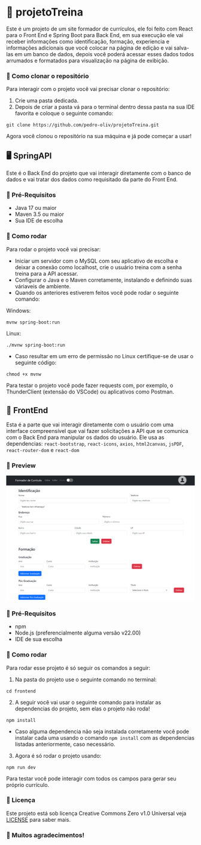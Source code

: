 # 📝 projetoTreina

Este é um projeto de um site formador de currículos, ele foi feito com React para o Front End e Spring Boot para Back End, em sua execução ele vai receber informações como identificação, formação, experiencia e informações adicionais que você colocar na página de edição e vai salva-las em um banco de dados, depois você poderá acessar esses dados todos arrumados e formatados para visualização na página de exibição.

### 📂 Como clonar o repositório

Para interagir com o projeto você vai precisar clonar o repositório:

1. Crie uma pasta dedicada.
2. Depois de criar a pasta vá para o terminal dentro dessa pasta na sua IDE favorita e coloque o seguinte comando:

```
git clone https://github.com/pedro-oliv/projetoTreina.git
```

Agora você clonou o repositório na sua máquina e já pode começar a usar!

## 🖥️ SpringAPI

Este é o Back End do projeto que vai interagir diretamente com o banco de dados e vai tratar dos dados como requisitado da parte do Front End.

### 🔧 Pré-Requisitos

- Java 17 ou maior
- Maven 3.5 ou maior
- Sua IDE de escolha
  
### 🚀 Como rodar
Para rodar o projeto você vai precisar:

- Iniciar um servidor com o MySQL com seu aplicativo de escolha e deixar a conexão como localhost, crie o usuário treina com a senha treina para a API acessar.
- Configurar o Java e o Maven corretamente, instalando e definindo suas váriaveis de ambiente.
- Quando os anteriores estiverem feitos você pode rodar o seguinte comando:

Windows:
```
mvnw spring-boot:run
```
Linux:
```
./mvnw spring-boot:run
```
- Caso resultar em um erro de permissão no Linux certifique-se de usar o seguinte código:
```
chmod +x mvnw
```
Para testar o projeto você pode fazer requests com, por exemplo, o ThunderClient (extensão do VSCode) ou aplicativos como Postman.

## 🎨 FrontEnd

Esta é a parte que vai interagir diretamente com o usuário com uma interface compreensível que vai fazer solicitações a API que se comunica com o Back End para manipular os dados do usuário. Ele usa as dependencias: `react-bootstrap`, `react-icons`, `axios`, `html2canvas`, `jsPDF`, `react-router-dom` e `react-dom`

### 📸 Preview

<img src=print.png>

### 🔧 Pré-Requisitos

- npm
- Node.js (preferencialmente alguma versão v22.00)
- IDE de sua escolha

### 🚀 Como rodar

Para rodar esse projeto é só seguir os comandos a seguir:

1. Na pasta do projeto use o seguinte comando no terminal:

```
cd frontend
```

2. A seguir você vai usar o seguinte comando para instalar as dependencias do projeto, sem elas o projeto não roda!

```
npm install
```
- Caso alguma dependencia não seja instalada corretamente você pode instalar cada uma usando o comando `npm install` com as dependencias listadas anteriormente, caso necessário.

3. Agora é só rodar o projeto usando:

```
npm run dev
```

Para testar você pode interagir com todos os campos para gerar seu próprio currículo.

### 📜 Licença

Este projeto está sob licença Creative Commons Zero v1.0 Universal veja [LICENSE](LICENSE.md) para saber mais.

### 🎉 Muitos agradecimentos!

